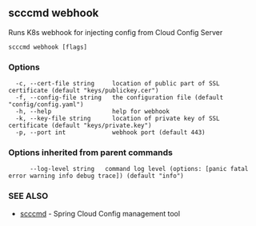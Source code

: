 ## scccmd webhook

Runs K8s webhook for injecting config from Cloud Config Server

```
scccmd webhook [flags]
```

### Options

```
  -c, --cert-file string     location of public part of SSL certificate (default "keys/publickey.cer")
  -f, --config-file string   the configuration file (default "config/config.yaml")
  -h, --help                 help for webhook
  -k, --key-file string      location of private key of SSL certificate (default "keys/private.key")
  -p, --port int             webhook port (default 443)
```

### Options inherited from parent commands

```
      --log-level string   command log level (options: [panic fatal error warning info debug trace]) (default "info")
```

### SEE ALSO

* [scccmd](scccmd.md)	 - Spring Cloud Config management tool

